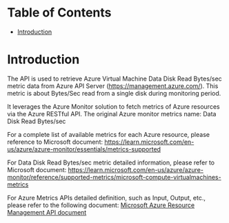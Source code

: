 # Table of Contents
- [Introduction](#introduction)


# Introduction <a name="introduction"></a>
The API is used to retrieve Azure Virtual Machine Data Disk Read Bytes/sec metric data from Azure API Server (https://management.azure.com/). This metric is about Bytes/Sec read from a single disk during monitoring period.



It leverages the Azure Monitor solution to fetch metrics of Azure resources via the Azure RESTful API. The original Azure monitor metrics name: Data Disk Read Bytes/sec



For a complete list of available metrics for each Azure resource, please reference to Microsoft document: https://learn.microsoft.com/en-us/azure/azure-monitor/essentials/metrics-supported 

For Data Disk Read Bytes/sec metric detailed information, please refer to Microsoft document: https://learn.microsoft.com/en-us/azure/azure-monitor/reference/supported-metrics/microsoft-compute-virtualmachines-metrics

For Azure Metrics APIs detailed definition, such as Input, Output, etc., please refer to the following document:
[Microsoft Azure Resource Management API document](https://learn.microsoft.com/en-us/rest/api/monitor/metrics/list?view=rest-monitor-2023-10-01&tabs=HTTP)
